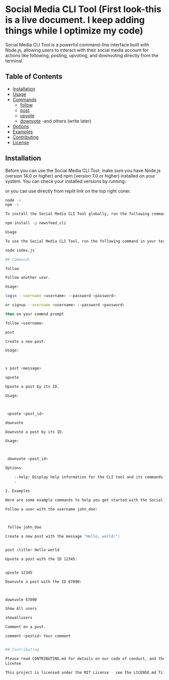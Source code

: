 # Social Media CLI Tool (First look-this is a live document. I keep adding things while I optimize my code)

Social Media CLI Tool is a powerful command-line interface built with Node.js, allowing users to interact with their social media account for actions like following, posting, upvoting, and downvoting directly from the terminal.

## Table of Contents

- [Installation](#installation)
- [Usage](#usage)
- [Commands](#commands)
  - [follow](#follow)
  - [post](#post)
  - [upvote](#upvote)
  - [downvote](#downvote)
  -and others (write later)
- [Options](#options)
- [Examples](#examples)
- [Contributing](#contributing)
- [License](#license)

## Installation

Before you can use the Social Media CLI Tool, make sure you have Node.js (version 14.0 or higher) and npm (version 7.0 or higher) installed on your system. You can check your installed versions by running:

or you can use directly from replit link on the top right coner.
```sh
node -v
npm -v

To install the Social Media CLI Tool globally, run the following command:

npm install -g newsfeed_cli

Usage

To use the Social Media CLI Tool, run the following command in your terminal:

node index.js

## Commands

follow

Follow another user.

Usage:

login --username <username> --password <password>

or signup --username <username> --password <password>

then on your commnd prompt

follow <username>

post

Create a new post.

Usage:



s post <message>

upvote

Upvote a post by its ID.

Usage:



 upvote <post_id>

downvote

Downvote a post by its ID.

Usage:



 downvote <post_id>

Options

    --help: Display help information for the CLI tool and its commands.
    -

2. Examples

Here are some example commands to help you get started with the Social Media CLI Tool:

Follow a user with the username john_doe:

    

 follow john_doe

Create a new post with the message "Hello, world!":


post <title> Hello world

Upvote a post with the ID 12345:


upvote 12345

Downvote a post with the ID 67890:



downvote 67890

Show All users

showallusers

Comment on a post.

comment <postid> Your comment


## Contributing

Please read CONTRIBUTING.md for details on our code of conduct, and the process for submitting pull requests.
License

This project is licensed under the MIT License - see the LICENSE.md file for details.
